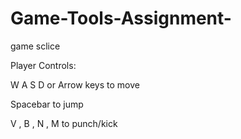 # Game-Tools-Assignment-
game sclice 

Player Controls:

W A S D or Arrow keys to move

Spacebar to jump

V , B , N , M to punch/kick 
